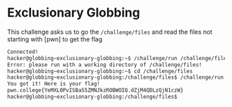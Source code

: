 # Exclusionary Globbing
This challenge asks us to go the `/challenge/files` and read the files not starting with [pwn] to get the flag
```bash
Connected!
hacker@globbing~exclusionary-globbing:~$ /challenge/run /challenge/files [!pwn]*
Error: please run with a working directory of /challenge/files!
hacker@globbing~exclusionary-globbing:~$ cd /challenge/files
hacker@globbing~exclusionary-globbing:/challenge/files$ /challenge/run [!pwn]*
You got it! Here is your flag!
pwn.college{YeMXL0PvISBaS5ZMNJkzROBWOIQ.dZjM4QDLzQjN1czW}
hacker@globbing~exclusionary-globbing:/challenge/files$
```
